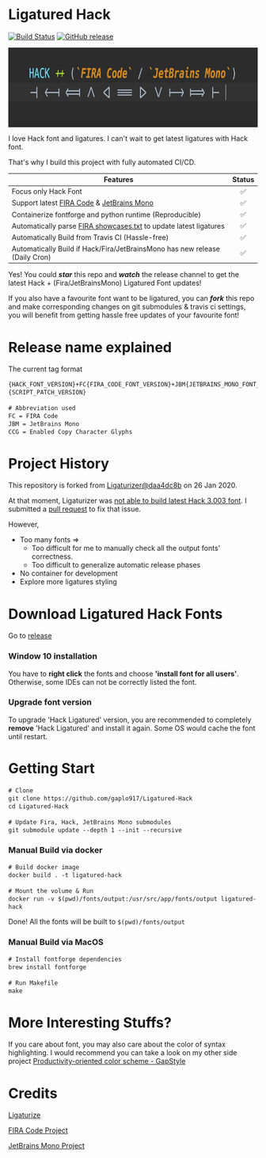 # Ligatured Hack
[![Build Status](https://travis-ci.com/gaplo917/Ligatured-Hack.svg?branch=master)](https://travis-ci.com/gaplo917/Ligatured-Hack)
[![GitHub release](https://img.shields.io/github/v/release/gaplo917/Ligatured-Hack.svg)](https://gitHub.com/gaplo917/Ligatured-Hack/releases/)

<p align="center">
  <img align="center" height="161" src="images/logo.png"/>
</p>

I love Hack font and ligatures.
I can't wait to get latest ligatures with Hack font. 

That's why I build this project with fully automated CI/CD.

|Features|Status|
|-------|:-------:|
|Focus only Hack Font|✅|
|Support latest [FIRA Code](https://github.com/tonsky/FiraCode) & [JetBrains Mono](https://github.com/JetBrains/JetBrainsMono)|✅|
|Containerize fontforge and python runtime (Reproducible)|✅|
|Automatically parse [FIRA showcases.txt](https://github.com/tonsky/FiraCode/blob/master/showcases/showcases.txt) to update latest ligatures|✅|
|Automatically Build from Travis CI (Hassle-free)|✅|
|Automatically Build if Hack/Fira/JetBrainsMono has new release (Daily Cron)|✅|

Yes! You could ***star*** this repo and ***watch*** the release channel to get the latest Hack + (Fira/JetBrainsMono) Ligatured Font updates!

If you also have a favourite font want to be ligatured, 
you can ***fork*** this repo and make corresponding changes on git submodules & travis ci settings, 
you will benefit from getting hassle free updates of your favourite font!

# Release name explained
The current tag format
```
{HACK_FONT_VERSION}+FC{FIRA_CODE_FONT_VERSION}+JBM{JETBRAINS_MONO_FONT_VERSION}+{SCRIPT_PATCH_VERSION}

# Abbreviation used
FC = FIRA Code
JBM = JetBrains Mono
CCG = Enabled Copy Character Glyphs
```

# Project History
This repository is forked from [Ligaturizer@daa4dc8b](https://github.com/ToxicFrog/Ligaturizer/tree/daa4dc8baffeefcb27c4ffd30ea52797ead8d123) on 26 Jan 2020. 

At that moment, Ligaturizer was [not able to build latest Hack 3.003 font](https://github.com/ToxicFrog/Ligaturizer/issues/73). I submitted 
a [pull request](https://github.com/ToxicFrog/Ligaturizer/pull/81) to fix that issue. 

However,
* Too many fonts =>
  * Too difficult for me to manually check all the output fonts' correctness.
  * Too difficult to generalize automatic release phases
* No container for development
* Explore more ligatures styling

# Download Ligatured Hack Fonts
Go to [release](https://github.com/gaplo917/Ligatured-Hack/releases)

### Window 10 installation
You have to **right click** the fonts and choose **'install font for all users'**. Otherwise, some IDEs can not be correctly listed the font. 

### Upgrade font version
To upgrade 'Hack Ligatured' version, you are recommended to completely **remove** 'Hack Ligatured' and install it again. Some OS would cache the font until restart.


# Getting Start 
```
# Clone
git clone https://github.com/gaplo917/Ligatured-Hack
cd Ligatured-Hack

# Update Fira, Hack, JetBrains Mono submodules
git submodule update --depth 1 --init --recursive
```

### Manual Build via docker
```
# Build docker image
docker build . -t ligatured-hack

# Mount the volume & Run
docker run -v $(pwd)/fonts/output:/usr/src/app/fonts/output ligatured-hack
```

Done! All the fonts will be built to `$(pwd)/fonts/output`

### Manual Build via MacOS
```
# Install fontforge dependencies
brew install fontforge

# Run Makefile
make
```

# More Interesting Stuffs?
If you care about font, you may also care about the color of syntax highlighting. 
I would recommend you can take a look on my other side project [Productivity-oriented color scheme - GapStyle](https://github.com/gaplo917/GapStyle)

# Credits
[Ligaturize](https://github.com/ToxicFrog/Ligaturizer)

[FIRA Code Project](https://github.com/tonsky/FiraCode)

[JetBrains Mono Project](https://github.com/JetBrains/JetBrainsMono)
